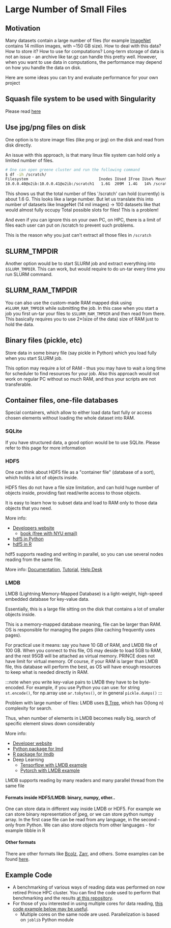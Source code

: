 # Large Number of Small Files

## Motivation
Many datasets contain a large number of files (for example [ImageNet](https://en.wikipedia.org/wiki/ImageNet) contains 14 million images, with ~150 GB size). How to deal with this data? How to store it? How to use for computations? Long-term storage of data is not an issue - an archive like tar.gz can handle this pretty well. However, when you want to use data in computations, the performance may depend on how you handle the data on disk. 

Here are some ideas you can try and evaluate performance for your own project

## Squash file system to be used with Singularity
Please read [here](../07_containers/04_squash_file_system_and_singularity.md)

## Use jpg/png files on disk
One option is to store image files (like png or jpg) on the disk and read from disk directly.

An issue with this approach, is that many linux file system can hold only a limited number of files.
```sh
# One can open greene cluster and run the following command
$ df -ih /scratch/
Filesystem                               Inodes IUsed IFree IUse% Mounted on
10.0.0.40@o2ib:10.0.0.41@o2ib:/scratch1   1.6G  209M  1.4G   14% /scratch
```
This shows us that the total number of files '/scratch' can hold  (currently) is about 1.6 G. This looks like a large number. But let us translate this into number of datasets like ImageNet (14 mil images) -> 100 datasets like that would almost fully occupy Total possible slots for files! This is a problem!

And even if you can ignore this on your own PC, on HPC, there is a limit of files each user can put on /scratch to prevent such problems.

This is the reason why you just can't extract all those files in `/scratch`

## SLURM_TMPDIR
Another option would be to start SLURM job and extract everything into `$SLURM_TMPDIR`. This can work, but would require to do un-tar every time you run SLURM command.

## SLURM_RAM_TMPDIR
You can also use the custom-made RAM mapped disk using `#SLURM_RAM_TMPDIR` while submitting the job. In this case when you start a job you first un-tar your files to `$SLURM_RAM_TMPDIR` and then read from there. This basically requires you to use 2*(size of the data) size of RAM just to hold the data.

## Binary files (pickle, etc)
Store data in some binary file (say pickle in Python) which you load fully when you start SLURM job.

This option may require a lot of RAM - thus you may have to wait a long time for scheduler to find resources for your job. Also this approach would not work on regular PC without so much RAM, and thus your scripts are not transferable.

## Container files, one-file databases
Special containers, which allow to either load data fast fully or access chosen elements without loading the whole dataset into RAM.

### SQLite
If you have structured data, a good option would be to use SQLite. Please refer to this page for more information

### HDF5
One can think about HDF5 file as a "container file" (database of a sort), which holds a lot of objects inside.

HDF5 files do not have a file size limitation, and can hold huge number of objects inside, providing fast read/write access to those objects.

It is easy to learn how to subset data and load to RAM only to those data objects that you need.

More info:
-   [Developers website](https://www.hdfgroup.org/)
    -   [book (free with NYU email)](https://www.oreilly.com/library/view/python-and-hdf5/9781491944981/)
-   [hdf5 in Python](https://www.h5py.org/)
-   [hdf5 in R](https://www.bioconductor.org/packages/release/bioc/vignettes/rhdf5/inst/doc/rhdf5.html)

hdf5 supports reading and writing in parallel, so you can use several nodes reading from the same file.

More info: [Documentation](https://support.hdfgroup.org/documentation/index.html), [Tutorial](https://github.com/HDFGroup/hdf5-tutorial), [Help Desk](https://hdfgroup.atlassian.net/servicedesk/customer/portal/6/user/login?destination=portal%2F6)

### LMDB
LMDB (Lightning Memory-Mapped Database) is a light-weight, high-speed embedded database for key-value data.

Essentially, this is a large file sitting on the disk that contains a lot of smaller objects inside.

This is a memory-mapped database meaning, file can be larger than RAM. OS is responsible for managing the pages (like caching frequently uses pages).

For practical use it means: say you have 10 GB of RAM, and LMDB file of 100 GB. When you connect to this file, OS may deside to load 5GB to RAM, and the rest 95GB will be attached as virtual memory. PRINCE does not have limit for virtual memory. Of course, if your RAM is larger than LMDB file, this database will perform the best, as OS will have enough resources to keep what is needed directly in RAM.

:::note
when you write key-value pairs to LMDB they have to be byte-encoded. For example, if you use Python you can use: for string `st.encode()`, for np.array use `ar.tobytes()`, or in general `pickle.dumps()`
:::

Problem with large number of files: LMDB uses [B Tree](https://en.wikipedia.org/wiki/B-tree), which has O(long n) complexity for search.

Thus, when number of elements in LMDB becomes really big, search of specific element slows down considerably

More info:
-   [Developer website](https://www.symas.com/mdb)
-   [Python package for lmd](https://lmdb.readthedocs.io/en/release/)
-   [R package for lmdb](https://github.com/richfitz/thor)
-   Deep Learning
    -   [Tensorflow with LMDB example](https://stackoverflow.com/questions/37337523/how-do-you-load-an-lmdb-file-into-tensorflow)
    -   [Pytorch with LMDB example](https://discuss.pytorch.org/t/whats-the-best-way-to-load-large-data/2977/2)

LMDB supports reading by many readers and many parallel thread from the same file

#### Formats inside HDF5/LMDB: binary, numpy, other..
One can store data in different way inside LMDB or HDF5. For example we can store binary representation of jpeg, or we can store python numpy array. In the first case file can be read from any language, in the second - only from Python. We can also store objects from other languages - for example tibble in R

#### Other formats
There are other formats like [Bcolz](http://bcolz.blosc.org/), [Zarr](https://github.com/alimanfoo/zarr-python), and others. Some examples can be found [here](https://alimanfoo.github.io/2016/04/14/to-hdf5-and-beyond.html).

## Example Code
-   A benchmarking of various ways of reading data was performed on now retired Prince HPC cluster. You can find the code used to perform that benchmarking and the results [at this repository](https://github.com/nyuhpc/public_ml/tree/master/Data_read_benchmarking).
-   For those of you interested in using multiple cores for data reading, [this code example below may be useful](https://github.com/nyuhpc/public_ml/blob/master/Data_read_benchmarking/TextImages/read_benchmarks/read_parallel.py).
    -   Multiple cores on the same node are used. Parallelization is based on `joblib` Python module
